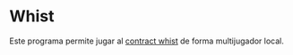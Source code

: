 # Whist

Este programa permite jugar al [contract whist](https://en.m.wikipedia.org/wiki/Oh_Hell#Contract_Whist) de forma multijugador local.